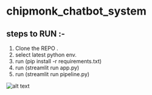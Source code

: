 # chipmonk_chatbot_system

## steps to RUN :-

1. Clone the REPO .
2. select latest python env.
3. run (pip install -r requirements.txt)
4. run (streamlit run app.py)
5. run (streamlit run pipeline.py)

![alt text](https://drive.google.com/file/d/1Su8Ij2Bd3LsQlJSuaSExy0znkTT7K4KO/view?usp=drive_link)
